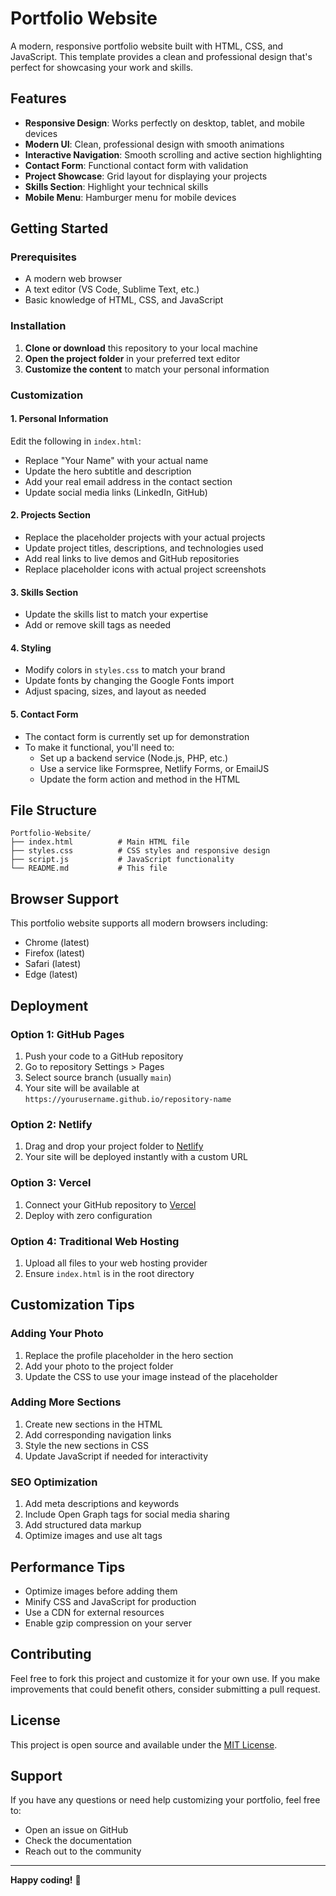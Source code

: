 # Portfolio Website

A modern, responsive portfolio website built with HTML, CSS, and JavaScript. This template provides a clean and professional design that's perfect for showcasing your work and skills.

## Features

- **Responsive Design**: Works perfectly on desktop, tablet, and mobile devices
- **Modern UI**: Clean, professional design with smooth animations
- **Interactive Navigation**: Smooth scrolling and active section highlighting
- **Contact Form**: Functional contact form with validation
- **Project Showcase**: Grid layout for displaying your projects
- **Skills Section**: Highlight your technical skills
- **Mobile Menu**: Hamburger menu for mobile devices

## Getting Started

### Prerequisites

- A modern web browser
- A text editor (VS Code, Sublime Text, etc.)
- Basic knowledge of HTML, CSS, and JavaScript

### Installation

1. **Clone or download** this repository to your local machine
2. **Open the project folder** in your preferred text editor
3. **Customize the content** to match your personal information

### Customization

#### 1. Personal Information
Edit the following in `index.html`:
- Replace "Your Name" with your actual name
- Update the hero subtitle and description
- Add your real email address in the contact section
- Update social media links (LinkedIn, GitHub)

#### 2. Projects Section
- Replace the placeholder projects with your actual projects
- Update project titles, descriptions, and technologies used
- Add real links to live demos and GitHub repositories
- Replace placeholder icons with actual project screenshots

#### 3. Skills Section
- Update the skills list to match your expertise
- Add or remove skill tags as needed

#### 4. Styling
- Modify colors in `styles.css` to match your brand
- Update fonts by changing the Google Fonts import
- Adjust spacing, sizes, and layout as needed

#### 5. Contact Form
- The contact form is currently set up for demonstration
- To make it functional, you'll need to:
  - Set up a backend service (Node.js, PHP, etc.)
  - Use a service like Formspree, Netlify Forms, or EmailJS
  - Update the form action and method in the HTML

## File Structure

```
Portfolio-Website/
├── index.html          # Main HTML file
├── styles.css          # CSS styles and responsive design
├── script.js           # JavaScript functionality
└── README.md           # This file
```

## Browser Support

This portfolio website supports all modern browsers including:
- Chrome (latest)
- Firefox (latest)
- Safari (latest)
- Edge (latest)

## Deployment

### Option 1: GitHub Pages
1. Push your code to a GitHub repository
2. Go to repository Settings > Pages
3. Select source branch (usually `main`)
4. Your site will be available at `https://yourusername.github.io/repository-name`

### Option 2: Netlify
1. Drag and drop your project folder to [Netlify](https://netlify.com)
2. Your site will be deployed instantly with a custom URL

### Option 3: Vercel
1. Connect your GitHub repository to [Vercel](https://vercel.com)
2. Deploy with zero configuration

### Option 4: Traditional Web Hosting
1. Upload all files to your web hosting provider
2. Ensure `index.html` is in the root directory

## Customization Tips

### Adding Your Photo
1. Replace the profile placeholder in the hero section
2. Add your photo to the project folder
3. Update the CSS to use your image instead of the placeholder

### Adding More Sections
1. Create new sections in the HTML
2. Add corresponding navigation links
3. Style the new sections in CSS
4. Update JavaScript if needed for interactivity

### SEO Optimization
1. Add meta descriptions and keywords
2. Include Open Graph tags for social media sharing
3. Add structured data markup
4. Optimize images and use alt tags

## Performance Tips

- Optimize images before adding them
- Minify CSS and JavaScript for production
- Use a CDN for external resources
- Enable gzip compression on your server

## Contributing

Feel free to fork this project and customize it for your own use. If you make improvements that could benefit others, consider submitting a pull request.

## License

This project is open source and available under the [MIT License](LICENSE).

## Support

If you have any questions or need help customizing your portfolio, feel free to:
- Open an issue on GitHub
- Check the documentation
- Reach out to the community

---

**Happy coding!** 🚀

